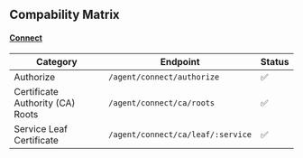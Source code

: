 ## Compability Matrix

#### [Connect](https://developer.hashicorp.com/consul/api-docs/agent/connect)

| Category                         | Endpoint                          | Status 
| -------------------------------- | --------------------------------- | ------ 
| Authorize                        | `/agent/connect/authorize`        | ✅ 
| Certificate Authority (CA) Roots | `/agent/connect/ca/roots`         | ✅ 
| Service Leaf Certificate         | `/agent/connect/ca/leaf/:service` | ✅ 
